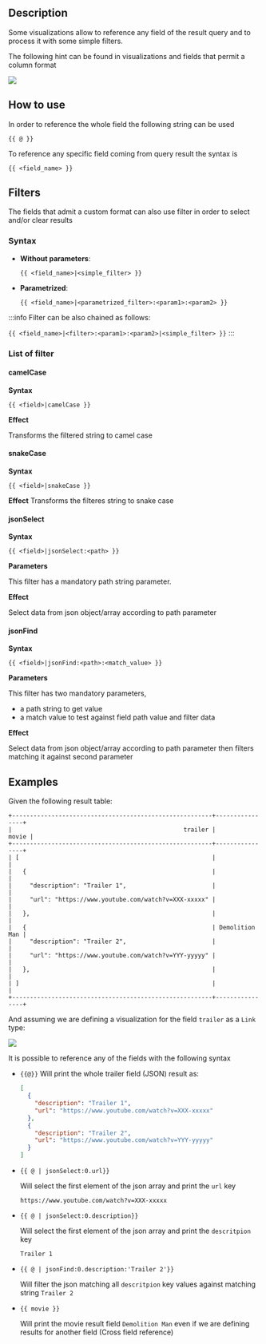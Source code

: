 ## Description

Some visualizations allow to reference any field of the result query and to process it with some simple filters.

The following hint can be found in visualizations and fields that permit a column format

![](/static/images/docs/gitbook/visualization_examples/column-format-hint.png)

## How to use

In order to reference the whole field the following string can be used

`{{ @ }}`

To reference any specific field coming from query result the syntax is

`{{ <field_name> }}`

## Filters

The fields that admit a custom format can also use filter in order to select and/or clear results

### Syntax

* **Without parameters**:

  `{{ <field_name>|<simple_filter> }}`

* **Parametrized**:

  `{{ <field_name>|<parametrized_filter>:<param1>:<param2> }}`

:::info
Filter can be also chained as follows:

`{{ <field_name>|<filter>:<param1>:<param2>|<simple_filter> }}`
:::

### List of filter

#### camelCase

**Syntax**

`{{ <field>|camelCase }}`

**Effect**

Transforms the filtered string to camel case

#### snakeCase

**Syntax**

`{{ <field>|snakeCase }}`

**Effect**
Transforms the filteres string to snake case

#### jsonSelect

**Syntax**

`{{ <field>|jsonSelect:<path> }}`

**Parameters**

This filter has a mandatory path string parameter.

**Effect**

Select data from json object/array according to path parameter

#### jsonFind

**Syntax**

`{{ <field>|jsonFind:<path>:<match_value> }}`

**Parameters**

This filter has two mandatory parameters,

* a path string to get value
* a match value to test against field path value and filter data

**Effect**

Select data from json object/array according to path parameter then filters
matching it against second parameter

## Examples

Given the following result table:

```
+--------------------------------------------------------+----------------+
|                                                trailer |          movie |
+--------------------------------------------------------+----------------+
| [                                                      |                |
|   {                                                    |                |
|     "description": "Trailer 1",                        |                |
|     "url": "https://www.youtube.com/watch?v=XXX-xxxxx" |                |
|   },                                                   |                |
|   {                                                    | Demolition Man |
|     "description": "Trailer 2",                        |                |
|     "url": "https://www.youtube.com/watch?v=YYY-yyyyy" |                |
|   },                                                   |                |
| ]                                                      |                |
+--------------------------------------------------------+----------------+
```

And assuming we are defining a visualization for the field `trailer` as a `Link` type:

![](/static/images/docs/gitbook/visualization_examples/format-spec-link.png)

It is possible to reference any of the fields with the following syntax

* `{{@}}`
  Will print the whole trailer field (JSON) result as:
  ```json
  [
    {
      "description": "Trailer 1",
      "url": "https://www.youtube.com/watch?v=XXX-xxxxx"
    },
    {
      "description": "Trailer 2",
      "url": "https://www.youtube.com/watch?v=YYY-yyyyy"
    }
  ]
  ```
* `{{ @ | jsonSelect:0.url}}`

  Will select the first element of the json array and print the `url` key
  ```
  https://www.youtube.com/watch?v=XXX-xxxxx
  ```

* `{{ @ | jsonSelect:0.description}}`

  Will select the first element of the json array and print the `descritpion` key
  ```
  Trailer 1
  ```

* `{{ @ | jsonFind:0.description:'Trailer 2'}}`

  Will filter the json matching all `descritpion` key values against matching string `Trailer 2`

* `{{ movie }}`

  Will print the movie result field `Demolition Man` even if we are defining results for another field (Cross field reference)

